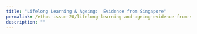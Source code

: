 ```yaml
---
title: "Lifelong Learning & Ageing:  Evidence from Singapore"
permalink: /ethos-issue-20/lifelong-learning-and-ageing-evidence-from-singapore/
description: ""
---
```

